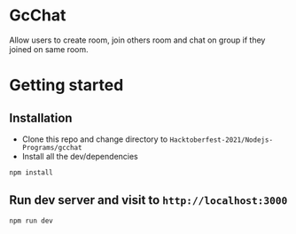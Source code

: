 # GcChat
Allow users to create room, join others room and chat on group if they joined on same room.

# Getting started
## Installation
* Clone this repo and change directory to `Hacktoberfest-2021/Nodejs-Programs/gcchat`
* Install all the dev/dependencies
```bash
npm install
```

## Run dev server and visit to `http://localhost:3000`
```bash
npm run dev
```

